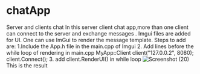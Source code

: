 # chatApp
Server and clients chat 
In this server client chat app,more than one client can connect to the server and exchange messages .
Imgui files are added for UI.
One can use ImGui to render the message template.
Steps to add are:
1.Include the App.h file in the main.cpp of Imgui
2. Add lines before the while loop of rendering in main.cpp
MyApp::Client client("127.0.0.2", 8080);
client.Connect();
3. add client.RenderUI() in while loop
![Screenshot (20)](https://github.com/raaz252/chatApp/assets/63297432/fb5cd20d-38fb-4d3d-b366-595583fab1fb)
This is the result
